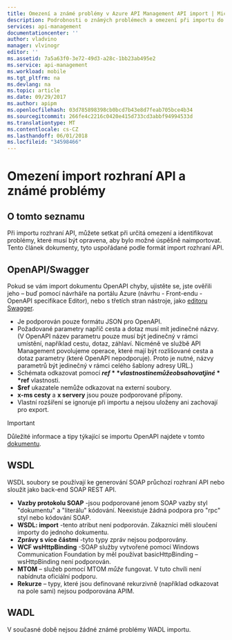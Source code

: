 ```yaml
---
title: Omezení a známé problémy v Azure API Management API import | Microsoft Docs
description: Podrobnosti o známých problémech a omezení při importu do Azure API Management pomocí otevřené rozhraní API, WSDL nebo WADL formáty.
services: api-management
documentationcenter: ''
author: vladvino
manager: vlvinogr
editor: ''
ms.assetid: 7a5a63f0-3e72-49d3-a28c-1bb23ab495e2
ms.service: api-management
ms.workload: mobile
ms.tgt_pltfrm: na
ms.devlang: na
ms.topic: article
ms.date: 09/29/2017
ms.author: apipm
ms.openlocfilehash: 03d785898398cb0bcd7b43e8d7feab705bce4b34
ms.sourcegitcommit: 266fe4c2216c0420e415d733cd3abbf94994533d
ms.translationtype: MT
ms.contentlocale: cs-CZ
ms.lasthandoff: 06/01/2018
ms.locfileid: "34598466"
---
```

# <a name="api-import-restrictions-and-known-issues"></a>Omezení import rozhraní API a známé problémy
## <a name="about-this-list"></a>O tomto seznamu
Při importu rozhraní API, můžete setkat při určitá omezení a identifikovat problémy, které musí být opravena, aby bylo možné úspěšně naimportovat. Tento článek dokumenty, tyto uspořádané podle formát import rozhraní API.

## <a name="open-api"> </a>OpenAPI/Swagger
Pokud se vám import dokumentu OpenAPI chyby, ujistěte se, jste ověřili jeho – buď pomocí návrháře na portálu Azure (návrhu - Front-endu - OpenAPI specifikace Editor), nebo s třetích stran nástroje, jako <a href="http://www.swagger.io">editoru Swagger</a>.

* Je podporován pouze formátu JSON pro OpenAPI.
* Požadované parametry napříč cesta a dotaz musí mít jedinečné názvy. (V OpenAPI název parametru pouze musí být jedinečný v rámci umístění, například cestu, dotaz, záhlaví.  Nicméně ve službě API Management povolujeme operace, které mají být rozlišované cesta a dotaz parametry (které OpenAPI nepodporuje). Proto je nutné, názvy parametrů být jedinečný v rámci celého šablony adresy URL.)
* Schémata odkazovat pomocí **$ref** vlastnosti nemůže obsahovat jiné **$ref** vlastnosti.
* **$ref** ukazatele nemůže odkazovat na externí soubory.
* **x-ms cesty** a **x servery** jsou pouze podporované přípony.
* Vlastní rozšíření se ignoruje při importu a nejsou uloženy ani zachovají pro export.

> [!IMPORTANT]
> Důležité informace a tipy týkající se importu OpenAPI najdete v tomto [dokumentu](https://blogs.msdn.microsoft.com/apimanagement/2018/03/28/important-changes-to-openapi-import-and-export/).

## <a name="wsdl"> </a>WSDL
WSDL soubory se používají ke generování SOAP průchozí rozhraní API nebo sloužit jako back-end SOAP REST API.
* **Vazby protokolu SOAP** -jsou podporované jenom SOAP vazby styl "dokumentu" a "literálu" kódování. Neexistuje žádná podpora pro "rpc" styl nebo kódování SOAP.
* **WSDL: import** -tento atribut není podporován. Zákazníci měli sloučení importy do jednoho dokumentu.
* **Zprávy s více částmi** -tyto typy zpráv nejsou podporovány.
* **WCF wsHttpBinding** -SOAP služby vytvořené pomocí Windows Communication Foundation by měl používat basicHttpBinding – wsHttpBinding není podporován.
* **MTOM** – služeb pomocí MTOM <em>může</em> fungovat. V tuto chvíli není nabídnuta oficiální podporu.
* **Rekurze** – typy, které jsou definované rekurzivně (například odkazovat na pole sami) nejsou podporována APIM.

## <a name="wadl"> </a>WADL
V současné době nejsou žádné známé problémy WADL importu.
